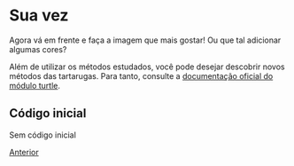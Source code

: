 # Sua vez

Agora vá em frente e faça a imagem que mais gostar! Ou que tal adicionar
algumas cores?

Além de utilizar os métodos estudados, você pode desejar descobrir novos
métodos das tartarugas. Para tanto, consulte a [documentação oficial do
módulo turtle](https://docs.python.org/pt-br/3/library/turtle.html).


## Código inicial

Sem código inicial


[Anterior](05_mais_uma_flor.md)